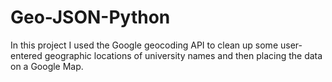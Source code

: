 # Geo-JSON-Python
In this project I used the Google geocoding API to clean up some user-entered geographic locations of university names and then placing the data on a Google Map.
